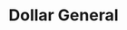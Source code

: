 ---
title: "Dollar General"
url: /milford/dollar-general-leelavati-court-lee-lavati-court/
shop: variety store
---